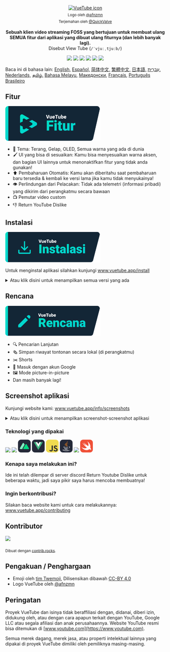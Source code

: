 <p align="center">
  <a href="https://vuetube.app/">
    <img src="https://cdn.discordapp.com/attachments/751596360108605500/980418672331988992/VueTube_Dark.svg" alt="VueTube icon" width="500"/>
  </a>
  </br>
  <sub>Logo oleh <a href="https://github.com/afnzmn">@afnzmn</a></sub></br>
  <sub>Terjemahan oleh <a href="https://github.com/QuickValve">@QuickValve</a></sub>
  </br>
  </br>
<strong>Sebuah klien video streaming FOSS yang bertujuan untuk membuat ulang SEMUA fitur dari aplikasi yang dibuat ulang fiturnya (dan lebih banyak lagi).</strong>
</br>
Disebut View Tube (<code>/ˈvjuːˌtjuːb/</code>)
</p>

<p align="center">
  <a href="https://github.com/VueTubeApp/VueTube/blob/main/LICENSE" alt="License"><img src="https://img.shields.io/github/license/VueTubeApp/VueTube"></img></a>
  <a href="https://github.com/VueTubeApp/VueTube/actions/workflows/ci.yml" alt="CI"><img src="https://github.com/VueTubeApp/VueTube/actions/workflows/ci.yml/badge.svg"></img></a>
  <a href="https://reddit.com/r/vuetube" alt="Reddit"><img src="https://img.shields.io/reddit/subreddit-subscribers/vuetube?label=r%2FVuetube&logo=reddit&logoColor=white"></img></a>
  <a href="https://t.me/VueTube" alt="Telegram"><img src="https://img.shields.io/endpoint?color=neon&style=flat&url=https%3A%2F%2Ftg.sumanjay.workers.dev%2Fvuetube"></img></a>
  <a href="https://discord.gg/7P8KJrdd5W" alt="Discord"><img src="https://img.shields.io/discord/946587366242533377?label=Discord&style=flat&logo=discord&logoColor=white"></img></a>
  <a href="https://twitter.com/VueTubeApp" alt="Twitter"><img src="https://img.shields.io/twitter/follow/VueTubeApp?label=Follow&style=flat&logo=twitter"></img></a>
</p>

Baca ini di bahasa lain: [English,](readme.md) [Español,](readme.es.md) [简体中文,](readme.zh-hans.md) [繁體中文,](readme.zh-hant.md) [日本語,](readme.ja.md) [עִברִית,](readme.he.md) [Nederlands,](readme.nl.md) [தமிழ்,](readme.ta.md) [Bahasa Melayu,](readme.ms.md) [Македонски,](readme.mk.md) [Français,](readme.fr.md) [Português Brasileiro](readme.pt-br.md)

## Fitur

<img src="./resources/readme-id/Features.id.svg" alt="VueTube icon" width="300"/>

- 🎨 Tema: Terang, Gelap, OLED, Semua warna yang ada di dunia
- 🖌️ UI yang bisa di sesuaikan: Kamu bisa menyesuaikan warna aksen, dan bagian UI lainnya untuk menonaktifkan fitur yang tidak anda gunakan!
- ⬆️ Pembaharuan Otomatis: Kamu akan diberitahu saat pembaharuan baru tersedia & kembali ke versi lama jika kamu tidak menyukainya!
- 👁️ Perlindungan dari Pelacakan: Tidak ada telemetri (informasi pribadi) yang dikirim dari perangkatmu secara bawaan
- 📺 Pemutar video custom
- 👎 Return YouTube Dislike

## Instalasi

<img src="./resources/readme-id/Install.id.svg" alt="VueTube icon" width="300"/>

Untuk menginstal aplikasi silahkan kunjungi www.vuetube.app/install

<details>
  <summary>Atau klik disini untuk menampilkan semua versi yang ada</summary>
<br />

### Android
| <a href=https://nightly.link/VueTubeApp/VueTube/workflows/ci/main/android.zip><img id="im" width="200" src=./resources/getunstable.png></a>  | <a href=https://github.com/VueTubeApp/VueTube/releases/download/0.2/VueTube-Canary-June-15-2022.apk><img id="im" width="200" src=./resources/getcanary.png></a> | <a href=https://vuetube.app/install><img id="im" width="200" src=./resources/getstable.png></a>  |
| ------------- | ------------- |  ------------- |
| Banyak bug, tetapi akses awal ke fitur baru | Lebih sedikit bug dari unstable, sedikit lebih banyak fitur dari stable | Belum tersedia sampai aplikasi dikembangkan lebih jauh |
  

### iOS
| <a href=https://nightly.link/VueTubeApp/VueTube/workflows/ci/main/iOS.zip><img id="im" width="200" src=./resources/getunstable.png></a>  | <a href=https://cdn.discordapp.com/attachments/949908267855921163/972164558930198528/VueTube-Canary-May-6-2022.ipa><img id="im" width="200" src=./resources/getcanary.png></a> | <a href=https://vuetube.app/install><img id="im" width="200" src=./resources/getstable.png></a>  |
| ------------- | ------------- |  ------------- |
| Banyak bug, tetapi akses awal ke fitur baru | Lebih sedikit bug dari unstable, sedikit lebih banyak fitur dari stable | Belum tersedia sampai aplikasi dikembangkan lebih jauh |
  
</details>

## Rencana

<img src="./resources/readme-id/Plans.id.svg" alt="VueTube icon" width="300"/>

- 🔍 Pencarian Lanjutan
- 🗞️ Simpan riwayat tontonan secara lokal (di perangkatmu)
- ✂️ Shorts
- 🧑 Masuk dengan akun Google
- 🖼️ Mode picture-in-picture 
- Dan masih banyak lagi!

## Screenshot aplikasi

Kunjungi website kami: www.vuetube.app/info/screenshots

<details>
  <summary> Atau klik disini untuk menampilkan screenshot-screenshot aplikasi </summary>
<br />
  
<img src="https://vuetube.app/wtch.png" width="400">
<img src="https://vuetube.app/stng.png" width="400">
<img src="https://vuetube.app/srch.png" width="400">
     
</details>

### Teknologi yang dipakai

<a href="https://capacitorjs.com/solution/vue"><img src="https://cdn.discordapp.com/attachments/953538236716814356/955694368742834176/Capacitator-Dark.svg" height=40/></a> <a href="https://vuetifyjs.com/"><img src="https://cdn.discordapp.com/attachments/810799100940255260/973719873467342908/Vuetify-Dark.svg" height=40/></a> <a href="https://nuxtjs.org/"><img src="https://github.com/tandpfun/skill-icons/raw/main/icons/NuxtJS-Dark.svg" height=40/></a> <a href="https://vuejs.org/"><img src="https://github.com/tandpfun/skill-icons/raw/main/icons/VueJS-Dark.svg" height=40/></a> <a href="https://javascript.com/"><img src="https://github.com/tandpfun/skill-icons/raw/main/icons/JavaScript.svg" height=40/></a> <a href="https://java.com/"><img src="https://github.com/tandpfun/skill-icons/raw/main/icons/Java-Dark.svg" height=40/></a> <a href="https://gradle.com/"><img src="https://cdn.discordapp.com/attachments/810799100940255260/955691550560636958/Gradle.svg" height=40/></a> <a href="https://developer.apple.com/swift/"><img src="https://github.com/tandpfun/skill-icons/raw/main/icons/Swift.svg" height=40/></a>

### Kenapa saya melakukan ini?

Ide ini telah dilempar di server discord Return Youtube Dislike untuk beberapa waktu, jadi saya pikir saya harus mencoba membuatnya!

### Ingin berkontribusi?

Silakan baca website kami untuk cara melakukannya: www.vuetube.app/contributing

## Kontributor

<a href="https://github.com/VueTubeApp/VueTube/graphs/contributors">
  <img src="https://contrib.rocks/image?repo=VueTubeApp/VueTube" />
</a>

<sub>Dibuat dengan [contrib.rocks](https://contrib.rocks). </sub>

## Pengakuan / Penghargaan

- Emoji oleh [tim Twemoji](https://twemoji.twitter.com/), Dilisensikan dibawah [CC-BY 4.0](https://creativecommons.org/licenses/by/4.0/)
- Logo VueTube oleh [@afnzmn](https://github.com/afnzmn)

## Peringatan

Proyek VueTube dan isinya tidak beraffiliasi dengan, didanai, diberi izin, didukung oleh, atau dengan cara apapun terkait dengan YouTube, Google LLC atau segala afiliasi dan anak perusahaannya. Website YouTube resmi bisa ditemukan di [www.youtube.com](https://www.youtube.com).

Semua merek dagang, merek jasa, atau properti intelektual lainnya yang dipakai di proyek VueTube dimiliki oleh pemiliknya masing-masing.
